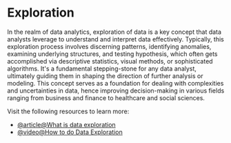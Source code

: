 # Exploration

In the realm of data analytics, exploration of data is a key concept that data analysts leverage to understand and interpret data effectively. Typically, this exploration process involves discerning patterns, identifying anomalies, examining underlying structures, and testing hypothesis, which often gets accomplished via descriptive statistics, visual methods, or sophisticated algorithms. It's a fundamental stepping-stone for any data analyst, ultimately guiding them in shaping the direction of further analysis or modeling. This concept serves as a foundation for dealing with complexities and uncertainties in data, hence improving decision-making in various fields ranging from business and finance to healthcare and social sciences.

Visit the following resources to learn more:

- [@article@What is data exploration](https://www.heavy.ai/learn/data-exploration)
- [@video@How to do Data Exploration](https://www.youtube.com/watch?v=OY4eQrekQvs)